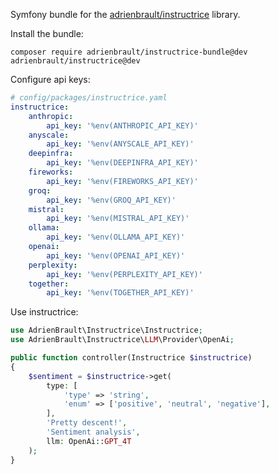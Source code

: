 Symfony bundle for the [adrienbrault/instructrice](https://github.com/adrienbrault/instructrice) library.

Install the bundle:
```
composer require adrienbrault/instructrice-bundle@dev adrienbrault/instructrice@dev
```

Configure api keys:
```yaml
# config/packages/instructrice.yaml
instructrice:
    anthropic:
        api_key: '%env(ANTHROPIC_API_KEY)'
    anyscale:
        api_key: '%env(ANYSCALE_API_KEY)'
    deepinfra:
        api_key: '%env(DEEPINFRA_API_KEY)'
    fireworks:
        api_key: '%env(FIREWORKS_API_KEY)'
    groq:
        api_key: '%env(GROQ_API_KEY)'
    mistral:
        api_key: '%env(MISTRAL_API_KEY)'
    ollama:
        api_key: '%env(OLLAMA_API_KEY)'
    openai:
        api_key: '%env(OPENAI_API_KEY)'
    perplexity:
        api_key: '%env(PERPLEXITY_API_KEY)'
    together:
        api_key: '%env(TOGETHER_API_KEY)'
```

Use instructrice:
```php
use AdrienBrault\Instructrice\Instructrice;
use AdrienBrault\Instructrice\LLM\Provider\OpenAi;

public function controller(Instructrice $instructrice)
{
    $sentiment = $instructrice->get(
        type: [
            'type' => 'string',
            'enum' => ['positive', 'neutral', 'negative'],
        ],
        'Pretty descent!',
        'Sentiment analysis',
        llm: OpenAi::GPT_4T
    );
}
```
